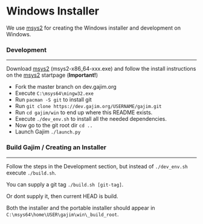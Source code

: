 # Windows Installer

We use [msys2](http://www.msys2.org/) for creating the Windows installer
and development on Windows.


### Development
-----------

Download [msys2](http://www.msys2.org/) (msys2-x86_64-xxx.exe) and follow the install instructions on the [msys2](http://www.msys2.org/) startpage (**Important!**)

* Fork the master branch on dev.gajim.org
* Execute ``C:\msys64\mingw32.exe``
* Run ``pacman -S git`` to install git
* Run ``git clone https://dev.gajim.org/USERNAME/gajim.git``
* Run ``cd gajim/win`` to end up where this README exists.
* Execute ``./dev_env.sh`` to install all the needed dependencies.
* Now go to the git root dir ``cd ..``
* Launch Gajim ``./launch.py``


### Build Gajim / Creating an Installer
---------------------

Follow the steps in the Development section, but instead of ``./dev_env.sh`` execute ``./build.sh``.

You can supply a git tag ``./build.sh [git-tag]``.

Or dont supply it, then current HEAD is build.

Both the installer and the portable installer should appear in ``C:\msys64\home\USER\gajim\win\_build_root``.

